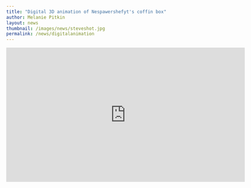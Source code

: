 ```yaml
---
title: "Digital 3D animation of Nespawershefyt's coffin box"
author: Melanie Pitkin
layout: news
thumbnail: /images/news/steveshot.jpg
permalink: /news/digitalanimation
---
```


<iframe src="https://player.vimeo.com/video/356279697" width="640" height="360" frameborder="0" allow="autoplay; fullscreen" allowfullscreen></iframe>
